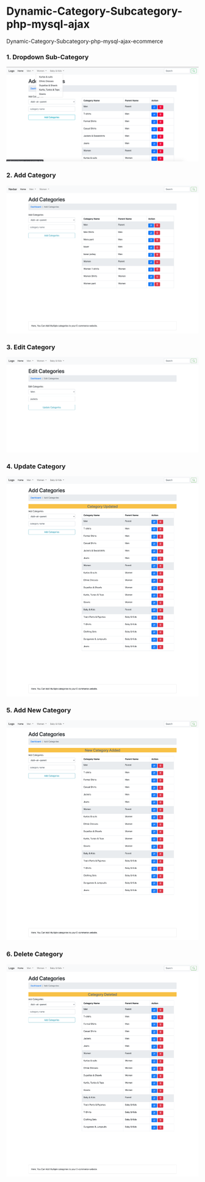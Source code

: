 # Dynamic-Category-Subcategory-php-mysql-ajax
Dynamic-Category-Subcategory-php-mysql-ajax-ecommerce

### 1. Dropdown Sub-Category
![](dynamic-category-subcategory-php-mysql-ajax/01.dropdown_sub-category.png)

### 2. Add Category
![](dynamic-category-subcategory-php-mysql-ajax/02.add_category.png)

### 3. Edit Category
![](dynamic-category-subcategory-php-mysql-ajax/03.edit_category.png)

### 4. Update Category
![](dynamic-category-subcategory-php-mysql-ajax/04.category_update.png)

### 5. Add New Category
![](dynamic-category-subcategory-php-mysql-ajax/05.new_category_added.png)

### 6. Delete Category
![](dynamic-category-subcategory-php-mysql-ajax/06.delete_category.png)

